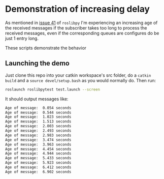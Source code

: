 # Demonstration of increasing delay
As mentioned in [issue 41](https://github.com/gramaziokohler/roslibpy/issues/41) of `roslibpy` I'm experiencing an
increasing age of the received messages if the subscriber takes too long to process the received messages, even if
the corresponding queues are configures do be just 1 entry long. 

These scripts demonstrate the behavior

## Launching the demo

Just clone this repo into your catkin workspace's src folder, do a `catkin build` and a `source devel/setup.bash` as 
you would normally do. Then run:

```bash
roslaunch roslibpytest test.launch --screen
```

It should output messages like:

```bash
Age of message:  0.054 seconds
Age of message:  0.544 seconds
Age of message:  1.023 seconds
Age of message:  1.513 seconds
Age of message:  2.003 seconds
Age of message:  2.493 seconds
Age of message:  2.983 seconds
Age of message:  3.474 seconds
Age of message:  3.963 seconds
Age of message:  4.454 seconds
Age of message:  4.944 seconds
Age of message:  5.433 seconds
Age of message:  5.923 seconds
Age of message:  6.412 seconds
Age of message:  6.902 seconds
```

